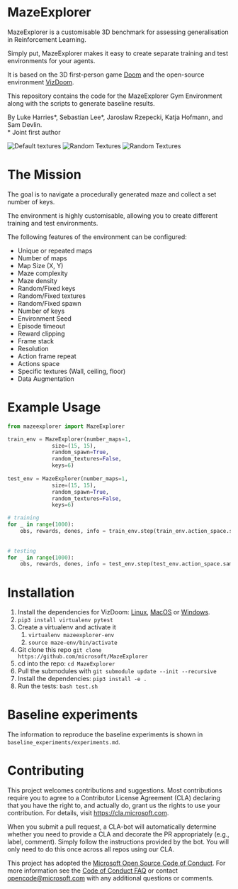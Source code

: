 # MazeExplorer

MazeExplorer is a customisable 3D benchmark for assessing generalisation in Reinforcement Learning.

Simply put, MazeExplorer makes it easy to create separate training and test environments for your agents.

It is based on the 3D first-person game [Doom](https://en.wikipedia.org/wiki/Doom_(1993_video_game)) and the open-source
environment [VizDoom](https://github.com/mwydmuch/ViZDoom).

This repository contains the code for the MazeExplorer Gym Environment along with the scripts to generate baseline results.

By Luke Harries*, Sebastian Lee*, Jaroslaw Rzepecki, Katja Hofmann, and Sam Devlin.  
\* Joint first author

![Default textures](https://github.com/microsoft/MazeExplorer/raw/master/assets/default_textures.png) ![Random Textures](https://github.com/microsoft/MazeExplorer/raw/master/assets/textures-1.png) ![Random Textures](https://github.com/microsoft/MazeExplorer/raw/master/assets/textures-2.png) 

# The Mission

The goal is to navigate a procedurally generated maze and collect a set number of keys.

The environment is highly customisable, allowing you to create different training and test environments.

The following features of the environment can be configured:
- Unique or repeated maps
- Number of maps
- Map Size (X, Y)
- Maze complexity
- Maze density
- Random/Fixed keys
- Random/Fixed textures
- Random/Fixed spawn
- Number of keys
- Environment Seed
- Episode timeout
- Reward clipping
- Frame stack
- Resolution
- Action frame repeat
- Actions space
- Specific textures (Wall,
ceiling, floor)
- Data Augmentation

# Example Usage

```python
from mazeexplorer import MazeExplorer

train_env = MazeExplorer(number_maps=1,
              size=(15, 15),
              random_spawn=True,
              random_textures=False,
              keys=6)
              
test_env = MazeExplorer(number_maps=1,
              size=(15, 15),
              random_spawn=True,
              random_textures=False,
              keys=6)

# training
for _ in range(1000):
    obs, rewards, dones, info = train_env.step(train_env.action_space.sample())
    
    
# testing
for _ in range(1000):
    obs, rewards, dones, info = test_env.step(test_env.action_space.sample())
```

# Installation

1. Install the dependencies for VizDoom: [Linux](https://github.com/mwydmuch/ViZDoom/blob/master/doc/Building.md#-linux), [MacOS](https://github.com/mwydmuch/ViZDoom/blob/master/doc/Building.md#-linux) or [Windows](https://github.com/mwydmuch/ViZDoom/blob/master/doc/Building.md#-windows).
1. `pip3 install virtualenv pytest`
1. Create a virtualenv and activate it
    1. `virtualenv mazeexplorer-env`
    1. `source maze-env/bin/activate`
1. Git clone this repo `git clone https://github.com/microsoft/MazeExplorer`
1. cd into the repo: `cd MazeExplorer`
1. Pull the submodules with `git submodule update --init --recursive`
1. Install the dependencies: `pip3 install -e .`
1. Run the tests: `bash test.sh`

# Baseline experiments

The information to reproduce the baseline experiments is shown in `baseline_experiments/experiments.md`.

# Contributing

This project welcomes contributions and suggestions.  Most contributions require you to agree to a
Contributor License Agreement (CLA) declaring that you have the right to, and actually do, grant us
the rights to use your contribution. For details, visit https://cla.microsoft.com.

When you submit a pull request, a CLA-bot will automatically determine whether you need to provide
a CLA and decorate the PR appropriately (e.g., label, comment). Simply follow the instructions
provided by the bot. You will only need to do this once across all repos using our CLA.

This project has adopted the [Microsoft Open Source Code of Conduct](https://opensource.microsoft.com/codeofconduct/).
For more information see the [Code of Conduct FAQ](https://opensource.microsoft.com/codeofconduct/faq/) or
contact [opencode@microsoft.com](mailto:opencode@microsoft.com) with any additional questions or comments.
